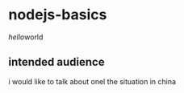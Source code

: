 # nodejs-basics

*hello*world

## intended audience

i would like to talk about onel the situation in china
